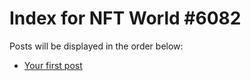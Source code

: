 # Index for NFT World #6082
Posts will be displayed in the order below:

- [Your first post](./001-first.md)

